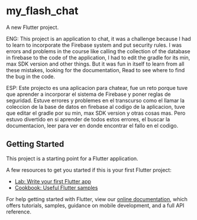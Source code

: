 # my_flash_chat
A new Flutter project.

ENG:
This project is an application to chat, it was a challenge because I had to learn to incorporate the Firebase system and put security rules.
I was errors and problems in the course like calling the collection of the database in firebase to the code of the application, I had to
edit the gradle for its min, max SDK version and other things. But it was fun in itself to learn from all these mistakes, looking for the documentation,
Read to see where to find the bug in the code.

ESP:
Este projecto es una aplicacion para chatear, fue un reto porque tuve que aprender a incorporar el sistema de Firebase y poner reglas de seguridad. 
Estuve errores y problemes en el transcurso como el llamar la coleccion de la base de datos en firebase al codigo de la aplicacion, tuve que 
editar el gradle por su min, max SDK version y otras cosas mas. Pero estuvo divertido en si aprender de todos estos errores, el buscar la documentacion,
leer para ver en donde encontrar el fallo en el codigo. 

## Getting Started

This project is a starting point for a Flutter application.

A few resources to get you started if this is your first Flutter project:

- [Lab: Write your first Flutter app](https://flutter.dev/docs/get-started/codelab)
- [Cookbook: Useful Flutter samples](https://flutter.dev/docs/cookbook)

For help getting started with Flutter, view our
[online documentation](https://flutter.dev/docs), which offers tutorials,
samples, guidance on mobile development, and a full API reference.
